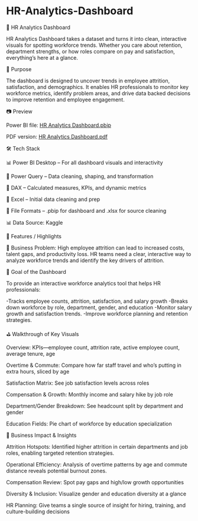 # HR-Analytics-Dashboard
👔 HR Analytics Dashboard

HR Analytics Dashboard takes a dataset and turns it into clean, interactive visuals for spotting workforce trends. Whether you care about retention, department strengths, or how roles compare on pay and satisfaction, everything’s here at a glance.

📝 Purpose

The dashboard is designed to uncover trends in employee attrition, satisfaction, and demographics. It enables HR professionals to monitor key workforce metrics, identify problem areas, and drive data backed decisions to improve retention and employee engagement.

📷 Preview

Power BI file: [HR Analytics Dashboard.pbip](https://github.com/sanskratiii/HR-Analytics-Dashboard/blob/main/HR%20Analytics%20Dashboard.pbip)

PDF version: [HR Analytics Dashboard.pdf](https://github.com/sanskratiii/HR-Analytics-Dashboard/blob/main/HR%20Analytics%20Dashboard.pdf)

🛠 Tech Stack

📊 Power BI Desktop – For all dashboard visuals and interactivity

📂 Power Query – Data cleaning, shaping, and transformation

🧠 DAX – Calculated measures, KPIs, and dynamic metrics

📝 Excel – Initial data cleaning and prep

📁 File Formats – .pbip for dashboard and .xlsx for source cleaning

📊 Data Source: Kaggle 

🌟 Features / Highlights

🔹 Business Problem: High employee attrition can lead to increased costs, talent gaps, and productivity loss. HR teams need a clear, interactive way to analyze workforce trends and identify the key drivers of attrition.

🎯 Goal of the Dashboard

To provide an interactive workforce analytics tool that helps HR professionals:

-Tracks employee counts, attrition, satisfaction, and salary growth
-Breaks down workforce by role, department, gender, and education
-Monitor salary growth and satisfaction trends.
-Improve workforce planning and retention strategies.

⛳ Walkthrough of Key Visuals

Overview: KPIs—employee count, attrition rate, active employee count, average tenure, age

Overtime & Commute: Compare how far staff travel and who’s putting in extra hours, sliced by age

Satisfaction Matrix: See job satisfaction levels across roles

Compensation & Growth: Monthly income and salary hike by job role

Department/Gender Breakdown: See headcount split by department and gender

Education Fields: Pie chart of workforce by education specialization

💼 Business Impact & Insights

Attrition Hotspots: Identified higher attrition in certain departments and job roles, enabling targeted retention strategies.

Operational Efficiency: Analysis of overtime patterns by age and commute distance reveals potential burnout zones.

Compensation Review: Spot pay gaps and high/low growth opportunities

Diversity & Inclusion: Visualize gender and education diversity at a glance

HR Planning: Give teams a single source of insight for hiring, training, and culture-building decisions

